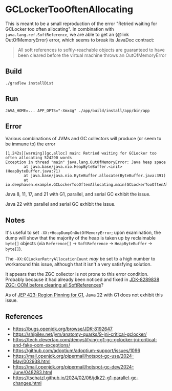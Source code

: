 # GCLockerTooOftenAllocating

This is meant to be a small reproduction of the error "Retried waiting for GCLocker too often allocating".
In combination with `java.lang.ref.SoftReference`, we are able to get an {@link OutOfMemoryError} error, which seems to
break its JavaDoc contract:

> All soft references to softly-reachable objects are guaranteed to have been cleared before the virtual machine throws an OutOfMemoryError

## Build

```shell
./gradlew installDist
```

## Run

```shell
JAVA_HOME=... APP_OPTS="-Xmx4g" ./app/build/install/app/bin/app
```

## Error

Various combinations of JVMs and GC collectors will produce (or seem to be immune to) the error 

```
[1.242s][warning][gc,alloc] main: Retried waiting for GCLocker too often allocating 524290 words
Exception in thread "main" java.lang.OutOfMemoryError: Java heap space
        at java.base/java.nio.HeapByteBuffer.<init>(HeapByteBuffer.java:71)
        at java.base/java.nio.ByteBuffer.allocate(ByteBuffer.java:391)
        at io.deephaven.example.GCLockerTooOftenAllocating.main(GCLockerTooOftenAllocating.java:45)
```

Java 8, 11, 17, and 21 with G1, parallel, and serial GC exhibit the issue.

Java 22 with parallel and serial GC exhibit the issue.

## Notes

It's useful to set `-XX:+HeapDumpOnOutOfMemoryError`; upon examination, the dump will show that the majority of the heap
is taken up by reclaimable `byte[]` objects (via `Reference[]` -> `SoftReference` -> `HeapByteBuffer` -> `byte[]`).

The `-XX:GCLockerRetryAllocationCount` _may_ be set to a high number to workaround this issue, although that it isn't a
very satisfying solution.

It appears that the ZGC collector is not prone to this error condition.
Probably because it had already been noticed and fixed in [JDK-8289838 ZGC: OOM before clearing all SoftReferences](https://bugs.openjdk.org/browse/JDK-8289838)?

As of [JEP 423: Region Pinning for G1](https://openjdk.org/jeps/423), Java 22 with G1 does not exhibit this issue.

## References

* https://bugs.openjdk.org/browse/JDK-8192647
* https://shipilev.net/jvm/anatomy-quarks/9-jni-critical-gclocker/
* https://tech.clevertap.com/demystifying-g1-gc-gclocker-jni-critical-and-fake-oom-exceptions/
* https://github.com/adoptium/adoptium-support/issues/1096
* https://mail.openjdk.org/pipermail/hotspot-gc-use/2024-May/002938.html
* https://mail.openjdk.org/pipermail/hotspot-gc-dev/2024-June/048283.html
* https://tschatzl.github.io/2024/02/06/jdk22-g1-parallel-gc-changes.html
